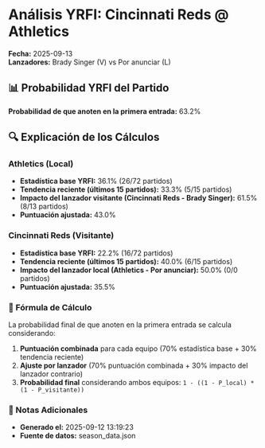 # Análisis YRFI: Cincinnati Reds @ Athletics

**Fecha:** 2025-09-13  
**Lanzadores:** Brady Singer (V) vs Por anunciar (L)

## 📊 Probabilidad YRFI del Partido

**Probabilidad de que anoten en la primera entrada:** 63.2%

## 🔍 Explicación de los Cálculos

### Athletics (Local)
- **Estadística base YRFI:** 36.1% (26/72 partidos)
- **Tendencia reciente (últimos 15 partidos):** 33.3% (5/15 partidos)
- **Impacto del lanzador visitante (Cincinnati Reds - Brady Singer):** 61.5% (8/13 partidos)
- **Puntuación ajustada:** 43.0%

### Cincinnati Reds (Visitante)
- **Estadística base YRFI:** 22.2% (16/72 partidos)
- **Tendencia reciente (últimos 15 partidos):** 40.0% (6/15 partidos)
- **Impacto del lanzador local (Athletics - Por anunciar):** 50.0% (0/0 partidos)
- **Puntuación ajustada:** 35.5%

### 📝 Fórmula de Cálculo

La probabilidad final de que anoten en la primera entrada se calcula considerando:
1. **Puntuación combinada** para cada equipo (70% estadística base + 30% tendencia reciente)
2. **Ajuste por lanzador** (70% puntuación combinada + 30% impacto del lanzador contrario)
3. **Probabilidad final** considerando ambos equipos: `1 - ((1 - P_local) * (1 - P_visitante))`

### 📌 Notas Adicionales

- **Generado el:** 2025-09-12 13:19:23
- **Fuente de datos:** season_data.json
